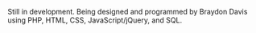 Still in development. Being designed and programmed by Braydon Davis using PHP, HTML, CSS, JavaScript/jQuery, and SQL.
